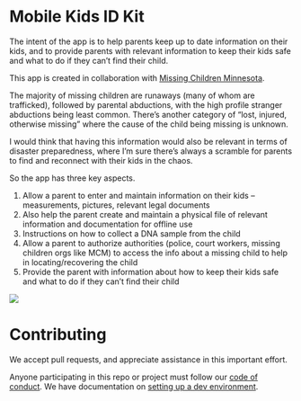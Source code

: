 Mobile Kids ID Kit
==================

The intent of the app is to help parents keep up to date information on their kids, and to provide parents with relevant information to keep their kids safe and what to do if they can’t find their child.

This app is created in collaboration with [Missing Children Minnesota](http://www.missingchildrenmn.net/).

The majority of missing children are runaways (many of whom are trafficked), followed by parental abductions, with the high profile stranger abductions being least common. There’s another category of “lost, injured, otherwise missing” where the cause of the child being missing is unknown.

I would think that having this information would also be relevant in terms of disaster preparedness, where I’m sure there’s always a scramble for parents to find and reconnect with their kids in the chaos.

So the app has three key aspects.

1. Allow a parent to enter and maintain information on their kids – measurements, pictures, relevant legal documents
 1. Also help the parent create and maintain a physical file of relevant information and documentation for offline use
 1. Instructions on how to collect a DNA sample from the child
1. Allow a parent to authorize authorities (police, court workers, missing children orgs like MCM) to access the info about a missing child to help in locating/recovering the child
1. Provide the parent with information about how to keep their kids safe and what to do if they can’t find their child

![](https://raw.github.com/htbox/mobileKidsIdApp/master/resources/cnr_logo.jpg)

Contributing
============
We accept pull requests, and appreciate assistance in this important effort.

Anyone participating in this repo or project must follow our [code of conduct](https://github.com/HTBox/MobileKidsIdApp/blob/master/code_of_conduct.md).
We have documentation on [setting up a dev environment](https://github.com/HTBox/MobileKidsIdApp/blob/master/docs/Developer%20setup.md).
